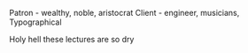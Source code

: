 Patron - wealthy, noble, aristocrat
Client - engineer, musicians, 
Typographical 

Holy hell these lectures are so dry